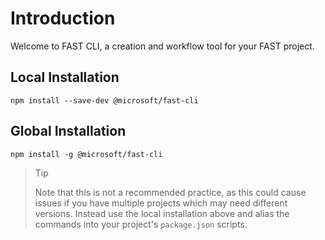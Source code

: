 # Introduction

Welcome to FAST CLI, a creation and workflow tool for your FAST project.

## Local Installation

`npm install --save-dev @microsoft/fast-cli`

## Global Installation

`npm install -g @microsoft/fast-cli`

> Tip
>
> Note that this is not a recommended practice, as this could cause issues if you have multiple projects which may need different versions. Instead use the local installation above and alias the commands into your project's `package.json` scripts.

